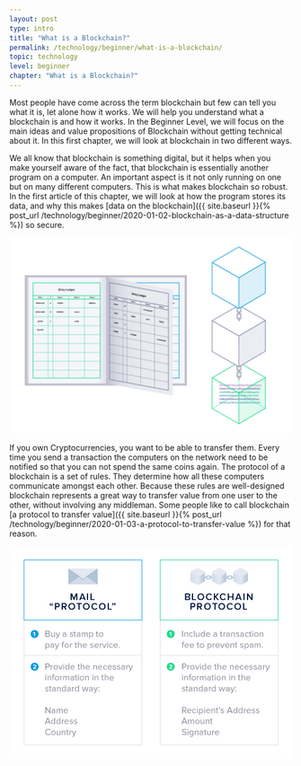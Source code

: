```yaml
---
layout: post
type: intro
title: "What is a Blockchain?"
permalink: /technology/beginner/what-is-a-blockchain/
topic: technology
level: beginner
chapter: "What is a Blockchain?"
---
```


Most people have come across the term blockchain but few can tell you what it is, let alone how it works. We will help you understand what a blockchain is and how it works. In the Beginner Level, we will focus on the main ideas and value propositions of Blockchain without getting technical about it. In this first chapter, we will look at blockchain in two different ways.

We all know that blockchain is something digital, but it helps when you make yourself aware of the fact, that blockchain is essentially another program on a computer. An important aspect is it not only running on one but on many different computers. This is what makes blockchain so robust. In the first article of this chapter, we will look at how the program stores its data, and why this makes [data on the blockchain]({{ site.baseurl }}{% post_url /technology/beginner/2020-01-02-blockchain-as-a-data-structure %}) so secure.

![Book blockchain](/assets/post_files/technology/beginner/blockchain-as-a-data-structure/book_blockchain.jpg)

If you own Cryptocurrencies, you want to be able to transfer them. Every time you send a transaction the computers on the network need to be notified so that you can not spend the same coins again. The protocol of a blockchain is a set of rules. They determine how all these computers communicate amongst each other. Because these rules are well-designed blockchain represents a great way to transfer value from one user to the other, without involving any middleman. Some people like to call blockchain [a protocol to transfer value]({{ site.baseurl }}{% post_url /technology/beginner/2020-01-03-a-protocol-to-transfer-value %}) for that reason.

![Mail protocol](/assets/post_files/technology/beginner/a-protocol-to-transfer-value/mail_protocol.jpg)
